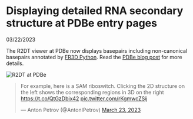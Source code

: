 # Displaying detailed RNA secondary structure at PDBe entry pages

03/22/2023

The R2DT viewer at PDBe now displays basepairs including non-canonical basepairs annotated by [FR3D Python](https://github.com/BGSU-RNA/fr3d-python). Read the [PDBe blog post](https://www.ebi.ac.uk/pdbe/news/base-pairs-rna-secondary-structure-pdbe) for more details.

![R2DT at PDBe](https://www.ebi.ac.uk/pdbe/sites/default/files/inline-images/3cc2_rna_components.png)

<blockquote class="twitter-tweet"><p lang="en" dir="ltr">For example, here is a SAM riboswitch. Clicking the 2D structure on the left shows the corresponding regions in 3D on the right <a href="https://t.co/QtGzDbix42">https://t.co/QtGzDbix42</a> <a href="https://t.co/rKgmwcZSij">pic.twitter.com/rKgmwcZSij</a></p>&mdash; Anton Petrov (@AntonIPetrov) <a href="https://twitter.com/AntonIPetrov/status/1639014503890157568?ref_src=twsrc%5Etfw">March 23, 2023</a></blockquote> <script async src="https://platform.twitter.com/widgets.js" charset="utf-8"></script>
